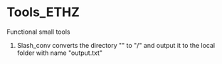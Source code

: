 # Tools_ETHZ
Functional small tools

1. Slash_conv converts the directory "\" to "/" and output it to the local folder with name "output.txt"
